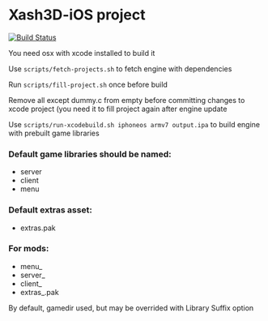 # Xash3D-iOS project

[![Build Status](https://travis-ci.org/mittorn/xash3d-ios.svg)](https://travis-ci.org/mittorn/xash3d-ios)

You need osx with xcode installed to build it

Use `scripts/fetch-projects.sh` to fetch engine with dependencies

Run `scripts/fill-project.sh` once before build

Remove all except dummy.c from empty before committing changes to xcode project (you need it to fill project again after engine update

Use `scripts/run-xcodebuild.sh iphoneos armv7 output.ipa` to build engine with prebuilt game libraries

### Default game libraries should be named:

* server
* client
* menu

### Default extras asset:

* extras.pak

### For mods:

* menu_<gamedir>
* server_<gamedir>
* client_<gamedir>
* extras_<gamedir>.pak

By default, gamedir used, but may be overrided with Library Suffix option
